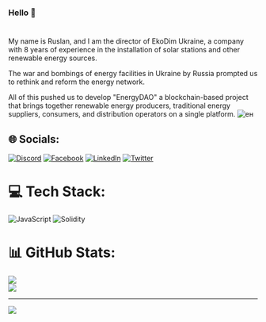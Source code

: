 ### Hello 👋
#
My name is Ruslan, and I am the director of  EkoDim Ukraine, a company with 8 years of experience in the installation of solar stations and other renewable energy sources. 

The war and bombings of energy facilities in Ukraine by Russia prompted us to rethink and reform the energy network.

All of this pushed us to develop "EnergyDAO" a blockchain-based project that brings together renewable energy producers, traditional energy suppliers, consumers, and distribution operators on a single platform.
![ен](https://user-images.githubusercontent.com/101265863/221995277-a50425c6-023c-4cfb-a3b7-fb83289346d2.png)


## 🌐 Socials:
[![Discord](https://img.shields.io/badge/Discord-%237289DA.svg?logo=discord&logoColor=white)](https://discord.gg/Rosko#1028) [![Facebook](https://img.shields.io/badge/Facebook-%231877F2.svg?logo=Facebook&logoColor=white)](https://facebook.com/https://www.facebook.com/ruslan.pilipenko.3) [![LinkedIn](https://img.shields.io/badge/LinkedIn-%230077B5.svg?logo=linkedin&logoColor=white)](https://linkedin.com/in/https://www.linkedin.com/in/ruslan-pilipenko-530b5b40/) [![Twitter](https://img.shields.io/badge/Twitter-%231DA1F2.svg?logo=Twitter&logoColor=white)](https://twitter.com/https://twitter.com/RoskoEkoDim?t=9dLyi7nVU_ydo015pXWrZA&s=09) 

# 💻 Tech Stack:
![JavaScript](https://img.shields.io/badge/javascript-%23323330.svg?style=for-the-badge&logo=javascript&logoColor=%23F7DF1E) ![Solidity](https://img.shields.io/badge/Solidity-%23363636.svg?style=for-the-badge&logo=solidity&logoColor=white)
# 📊 GitHub Stats:
![](https://github-readme-stats.vercel.app/api?username=Rosdorosh&theme=blue-green&hide_border=false&include_all_commits=false&count_private=false)<br/>
![](https://github-readme-streak-stats.herokuapp.com/?user=Rosdorosh&theme=blue-green&hide_border=false)<br/>


---
[![](https://visitcount.itsvg.in/api?id=Rosdorosh&icon=0&color=0)](https://visitcount.itsvg.in)

<!-- Proudly created with GPRM ( https://gprm.itsvg.in ) -->
